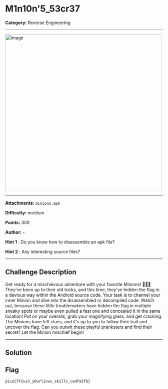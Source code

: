 # M1n10n'5_53cr37

**Category:** Reverse Engineering 

---

<img width="500" height="500" alt="image" src="https://github.com/user-attachments/assets/a8c9f571-fd49-4aab-80cd-c2e9444b8efa" />

---

**Attachments:**    ```minions.apk```

**Difficulty:** medium

**Points:** 300

**Author:** - 

**Hint 1**  : Do you know how to disassemble an apk file?

**Hint 2**  : Any interesting source files?

---

## Challenge Description

Get ready for a mischievous adventure with your favorite Minions! 🕵️‍♂️💥 They’ve been up to their old tricks, and this time, they've hidden the flag in a devious way within the Android source code. Your task is to channel your inner Minion and dive into the disassembled or decompiled code. Watch out, because these little troublemakers have hidden the flag in multiple sneaky spots or maybe even pulled a fast one and concealed it in the same location!
Put on your overalls, grab your magnifying glass, and get cracking. The Minions have left clues, and it's up to you to follow their trail and uncover the flag. Can you outwit these playful pranksters and find their secret? Let the Minion mischief begin!

---

## Solution


## Flag

```
picoCTF{us3_y0urlinux_sk1lls_cedfa5fb}
```
